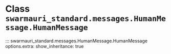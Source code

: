 # Class `swarmauri_standard.messages.HumanMessage.HumanMessage`

::: swarmauri_standard.messages.HumanMessage.HumanMessage
    options.extra:
      show_inheritance: true

